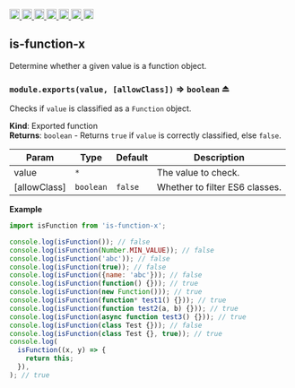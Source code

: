 <a
  href="https://travis-ci.org/Xotic750/is-function-x"
  title="Travis status">
<img
  src="https://travis-ci.org/Xotic750/is-function-x.svg?branch=master"
  alt="Travis status" height="18">
</a>
<a
  href="https://david-dm.org/Xotic750/is-function-x"
  title="Dependency status">
<img src="https://david-dm.org/Xotic750/is-function-x/status.svg"
  alt="Dependency status" height="18"/>
</a>
<a
  href="https://david-dm.org/Xotic750/is-function-x?type=dev"
  title="devDependency status">
<img src="https://david-dm.org/Xotic750/is-function-x/dev-status.svg"
  alt="devDependency status" height="18"/>
</a>
<a
  href="https://badge.fury.io/js/is-function-x"
  title="npm version">
<img src="https://badge.fury.io/js/is-function-x.svg"
  alt="npm version" height="18">
</a>
<a
  href="https://www.jsdelivr.com/package/npm/is-function-x"
  title="jsDelivr hits">
<img src="https://data.jsdelivr.com/v1/package/npm/is-function-x/badge?style=rounded"
  alt="jsDelivr hits" height="18">
</a>
<a
  href="https://bettercodehub.com/results/Xotic750/is-function-x"
  title="bettercodehub score">
<img src="https://bettercodehub.com/edge/badge/Xotic750/is-function-x?branch=master"
  alt="bettercodehub score" height="18">
</a>
<a
  href="https://coveralls.io/github/Xotic750/is-function-x?branch=master"
  title="Coverage Status">
<img src="https://coveralls.io/repos/github/Xotic750/is-function-x/badge.svg?branch=master"
  alt="Coverage Status" height="18">
</a>

<a name="module_is-function-x"></a>

## is-function-x

Determine whether a given value is a function object.

<a name="exp_module_is-function-x--module.exports"></a>

### `module.exports(value, [allowClass])` ⇒ <code>boolean</code> ⏏

Checks if `value` is classified as a `Function` object.

**Kind**: Exported function  
**Returns**: <code>boolean</code> - Returns `true` if `value` is correctly classified,
else `false`.

| Param        | Type                 | Default            | Description                    |
| ------------ | -------------------- | ------------------ | ------------------------------ |
| value        | <code>\*</code>      |                    | The value to check.            |
| [allowClass] | <code>boolean</code> | <code>false</code> | Whether to filter ES6 classes. |

**Example**

```js
import isFunction from 'is-function-x';

console.log(isFunction()); // false
console.log(isFunction(Number.MIN_VALUE)); // false
console.log(isFunction('abc')); // false
console.log(isFunction(true)); // false
console.log(isFunction({name: 'abc'})); // false
console.log(isFunction(function() {})); // true
console.log(isFunction(new Function())); // true
console.log(isFunction(function* test1() {})); // true
console.log(isFunction(function test2(a, b) {})); // true
console.log(isFunction(async function test3() {})); // true
console.log(isFunction(class Test {})); // false
console.log(isFunction(class Test {}, true)); // true
console.log(
  isFunction((x, y) => {
    return this;
  }),
); // true
```
